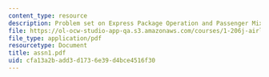 ```yaml
---
content_type: resource
description: Problem set on Express Package Operation and Passenger Mix Model
file: https://ol-ocw-studio-app-qa.s3.amazonaws.com/courses/1-206j-airline-schedule-planning-spring-2003/cfa13a2badd3d1736e39d4bce4516f30_assn1.pdf
file_type: application/pdf
resourcetype: Document
title: assn1.pdf
uid: cfa13a2b-add3-d173-6e39-d4bce4516f30
---
```

